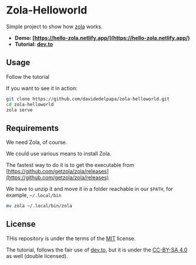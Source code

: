 # Zola-Helloworld

Simple project to show how [zola](https://www.getzola.org/) works.

- **Demo: [https://hello-zola.netlify.app/](https://hello-zola.netlify.app/)**
- **Tutorial: [dev.to](https://dev.to/davidedelpapa/zola-tutorial-how-to-use-zola-the-rust-based-static-site-generator-for-your-next-small-project-and-deploy-it-on-netlify-375n)**

## Usage

Follow the tutorial

If you want to see it in action:

```bash
git clone https://github.com/davidedelpapa/zola-helloworld.git
cd zola-helloworld
zola serve
```

## Requirements

We need Zola, of course.

We could use various means to install Zola.

The fastest way to do it is to get the executable from [https://github.com/getzola/zola/releases](https://github.com/getzola/zola/releases)

We have to unzip it and move it in a folder reachable in our `$PATH`, for example, `~/.local/bin`

```bash
mv zola ~/.local/bin/zola
```

## License

THis repository is under the terms of the [MIT](https://opensource.org/licenses/MIT) license.

The tutorial, follows the fair use of [dev.to](https://dev.to/terms), but it is under the [CC-BY-SA 4.0](https://creativecommons.org/licenses/by-sa/4.0/) as well (double licensed).
